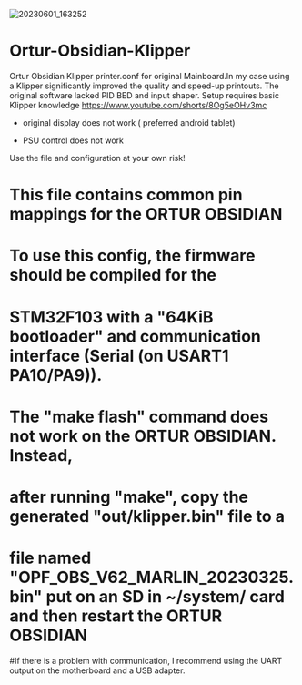 ![20230601_163252](https://github.com/DariuszJJ/Ortur-Obsidian-Klipper/assets/45244319/81b7110f-b02f-465d-90a4-df3e9be34c00)

# Ortur-Obsidian-Klipper
Ortur Obsidian Klipper printer.conf for original Mainboard.In my case using a Klipper significantly improved the quality and speed-up printouts. 
The original software lacked PID BED and input shaper. Setup requires basic Klipper knowledge
https://www.youtube.com/shorts/8Og5eOHv3mc
- original display does not work ( preferred android tablet)

- PSU control does not work

Use the file and configuration at your own risk!

# This file contains common pin mappings for the ORTUR OBSIDIAN
# To use this config, the firmware should be compiled for the
# STM32F103 with a "64KiB bootloader" and communication interface (Serial (on USART1 PA10/PA9)).

# The "make flash" command does not work on the ORTUR OBSIDIAN. Instead,
# after running "make", copy the generated "out/klipper.bin" file to a
# file named "OPF_OBS_V62_MARLIN_20230325.bin" put on an SD in ~/system/ card and then restart the ORTUR OBSIDIAN
#If there is a problem with communication, I recommend using the UART output on the motherboard and a USB adapter.

